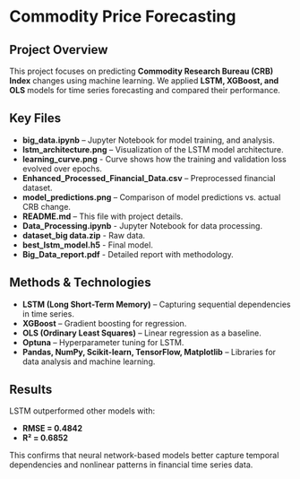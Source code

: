 # Commodity Price Forecasting  

## Project Overview  
This project focuses on predicting **Commodity Research Bureau (CRB) Index** changes using machine learning. We applied **LSTM, XGBoost, and OLS** models for time series forecasting and compared their performance.  

## Key Files  
- **big_data.ipynb** – Jupyter Notebook for model training, and analysis.  
- **lstm_architecture.png** – Visualization of the LSTM model architecture.
- **learning_curve.png** -  Curve shows how the training and validation loss evolved over epochs.
- **Enhanced_Processed_Financial_Data.csv** – Preprocessed financial dataset.
- **model_predictions.png** – Comparison of model predictions vs. actual CRB change. 
- **README.md** – This file with project details.  
- **Data_Processing.ipynb** - Jupyter Notebook for data processing.
- **dataset_big data.zip** - Raw data.
- **best_lstm_model.h5** - Final model.
- **Big_Data_report.pdf** - Detailed report with methodology.
## Methods & Technologies  
- **LSTM (Long Short-Term Memory)** – Capturing sequential dependencies in time series.  
- **XGBoost** – Gradient boosting for regression.  
- **OLS (Ordinary Least Squares)** – Linear regression as a baseline.  
- **Optuna** – Hyperparameter tuning for LSTM.  
- **Pandas, NumPy, Scikit-learn, TensorFlow, Matplotlib** – Libraries for data analysis and machine learning.  

## Results  
LSTM outperformed other models with:  
- **RMSE = 0.4842**  
- **R² = 0.6852**  

This confirms that neural network-based models better capture temporal dependencies and nonlinear patterns in financial time series data.  


